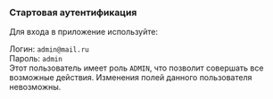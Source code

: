 ### Стартовая аутентификация

Для входа в приложение используйте: <p/> 
Логин: `admin@mail.ru` <br/> Пароль: `admin` <br/>
Этот пользователь имеет роль `ADMIN`, что позволит совершать все возможные действия. 
Изменения полей данного пользователя невозможны.

